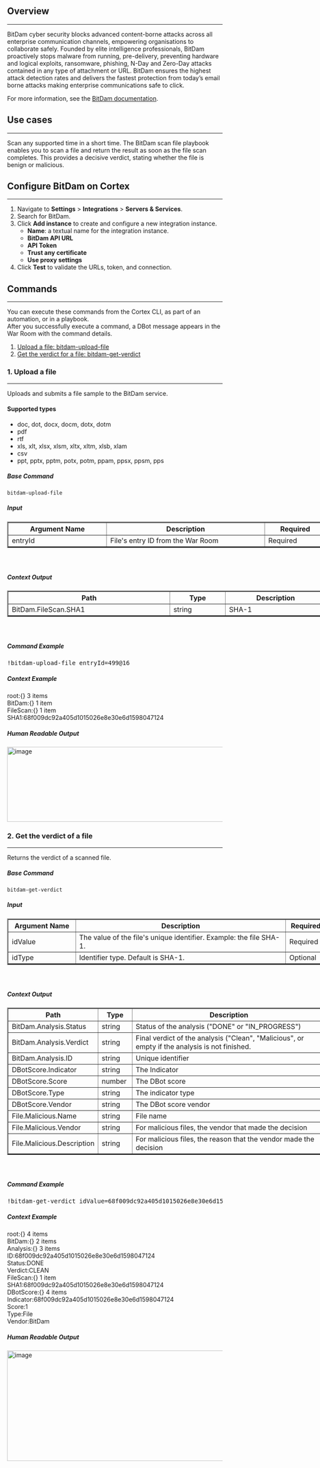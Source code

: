 <!-- HTML_DOC -->
<h2>Overview</h2>
<hr>
<p>BitDam cyber security blocks advanced content-borne attacks across all enterprise communication channels, empowering organisations to collaborate safely. Founded by elite intelligence professionals, BitDam proactively stops malware from running, pre-delivery, preventing hardware and logical exploits, ransomware, phishing, N-Day and Zero-Day attacks contained in any type of attachment or URL. BitDam ensures the highest attack detection rates and delivers the fastest protection from today’s email borne attacks making enterprise communications safe to click.</p>
<p>For more information, see the <a href="https://cloud.bitdam.com/api/v1.0/ui/" target="_blank" rel="noopener">BitDam documentation</a>.</p>
<h2>Use cases</h2>
<hr>
<p>Scan any supported time in a short time. The BitDam scan file playbook enables you to scan a file and return the result as soon as the file scan completes. This provides a decisive verdict, stating whether the file is benign or malicious.</p>
<h2>Configure BitDam on Cortex</h2>
<hr>
<ol>
<li>Navigate to <strong>Settings</strong> &gt; <strong>Integrations</strong> &gt; <strong>Servers &amp; Services</strong>.</li>
<li>Search for BitDam.</li>
<li>Click <strong>Add instance</strong> to create and configure a new integration instance.<br>
<ul>
<li>
<strong>Name</strong>: a textual name for the integration instance.</li>
<li><strong>BitDam API URL</strong></li>
<li><strong>API Token</strong></li>
<li><strong>Trust any certificate</strong></li>
<li><strong>Use proxy settings</strong></li>
</ul>
</li>
<li>Click <strong>Test</strong> to validate the URLs, token, and connection.</li>
</ol>
<h2>Commands</h2>
<hr>
<p>You can execute these commands from the Cortex CLI, as part of an automation, or in a playbook.<br>After you successfully execute a command, a DBot message appears in the War Room with the command details.</p>
<ol>
<li><a href="#h_92944668351540898353940">Upload a file: bitdam-upload-file</a></li>
<li><a href="#h_56122540381540898358695">Get the verdict for a file: bitdam-get-verdict</a></li>
</ol>
<h3 id="h_92944668351540898353940">1. Upload a file</h3>
<hr>
<p>Uploads and submits a file sample to the BitDam service.</p>
<h4>Supported types</h4>
<ul>
<li>doc, dot, docx, docm, dotx, dotm</li>
<li>pdf</li>
<li>rtf</li>
<li>xls, xlt, xlsx, xlsm, xltx, xltm, xlsb, xlam</li>
<li>csv</li>
<li>ppt, pptx, pptm, potx, potm, ppam, ppsx, ppsm, pps</li>
</ul>
<h5>Base Command</h5>
<pre><code>bitdam-upload-file</code></pre>
<h5>Input</h5>
<table style="width: 748px;" border="2" cellpadding="6">
<thead>
<tr>
<th style="width: 218px;"><strong>Argument Name</strong></th>
<th style="width: 362px;"><strong>Description</strong></th>
<th style="width: 128px;"><strong>Required</strong></th>
</tr>
</thead>
<tbody>
<tr>
<td style="width: 218px;">entryId</td>
<td style="width: 362px;">File's entry ID from the War Room</td>
<td style="width: 128px;">Required</td>
</tr>
</tbody>
</table>
<h5> </h5>
<h5>Context Output</h5>
<table style="width: 748px;" border="2" cellpadding="6">
<thead>
<tr>
<th style="width: 369px;"><strong>Path</strong></th>
<th style="width: 116px;"><strong>Type</strong></th>
<th style="width: 223px;"><strong>Description</strong></th>
</tr>
</thead>
<tbody>
<tr>
<td style="width: 369px;">BitDam.FileScan.SHA1</td>
<td style="width: 116px;">string</td>
<td style="width: 223px;">SHA-1</td>
</tr>
</tbody>
</table>
<h5> </h5>
<h5>Command Example</h5>
<pre>!bitdam-upload-file entryId=499@16</pre>
<h5>Context Example</h5>
<p>root:{} 3 items<br>BitDam:{} 1 item<br>FileScan:{} 1 item<br>SHA1:68f009dc92a405d1015026e8e30e6d1598047124</p>
<h5>Human Readable Output</h5>
<p><a href="https://user-images.githubusercontent.com/12241410/47354978-daf39580-d6c8-11e8-9b26-7919dbdc7d4a.png" target="_blank" rel="noopener noreferrer"><img src="https://user-images.githubusercontent.com/12241410/47354978-daf39580-d6c8-11e8-9b26-7919dbdc7d4a.png" alt="image" width="751" height="175"></a></p>
<h3 id="h_56122540381540898358695">2. Get the verdict of a file</h3>
<hr>
<p>Returns the verdict of a scanned file.</p>
<h5>Base Command</h5>
<pre><code>bitdam-get-verdict</code></pre>
<h5>Input</h5>
<table style="width: 748px;" border="2" cellpadding="6">
<thead>
<tr>
<th style="width: 143px;"><strong>Argument Name</strong></th>
<th style="width: 488px;"><strong>Description</strong></th>
<th style="width: 77px;"><strong>Required</strong></th>
</tr>
</thead>
<tbody>
<tr>
<td style="width: 143px;">idValue</td>
<td style="width: 488px;">The value of the file's unique identifier. Example: the file SHA-1.</td>
<td style="width: 77px;">Required</td>
</tr>
<tr>
<td style="width: 143px;">idType</td>
<td style="width: 488px;">Identifier type. Default is SHA-1.</td>
<td style="width: 77px;">Optional</td>
</tr>
</tbody>
</table>
<h5> </h5>
<h5>Context Output</h5>
<table style="width: 748px;" border="2" cellpadding="6">
<thead>
<tr>
<th style="width: 169px;"><strong>Path</strong></th>
<th style="width: 63px;"><strong>Type</strong></th>
<th style="width: 476px;"><strong>Description</strong></th>
</tr>
</thead>
<tbody>
<tr>
<td style="width: 169px;">BitDam.Analysis.Status</td>
<td style="width: 63px;">string</td>
<td style="width: 476px;">Status of the analysis ("DONE" or "IN_PROGRESS")</td>
</tr>
<tr>
<td style="width: 169px;">BitDam.Analysis.Verdict</td>
<td style="width: 63px;">string</td>
<td style="width: 476px;">Final verdict of the analysis ("Clean", "Malicious", or empty if the analysis is not finished.</td>
</tr>
<tr>
<td style="width: 169px;">BitDam.Analysis.ID</td>
<td style="width: 63px;">string</td>
<td style="width: 476px;">Unique identifier</td>
</tr>
<tr>
<td style="width: 169px;">DBotScore.Indicator</td>
<td style="width: 63px;">string</td>
<td style="width: 476px;">The Indicator</td>
</tr>
<tr>
<td style="width: 169px;">DBotScore.Score</td>
<td style="width: 63px;">number</td>
<td style="width: 476px;">The DBot score</td>
</tr>
<tr>
<td style="width: 169px;">DBotScore.Type</td>
<td style="width: 63px;">string</td>
<td style="width: 476px;">The indicator type</td>
</tr>
<tr>
<td style="width: 169px;">DBotScore.Vendor</td>
<td style="width: 63px;">string</td>
<td style="width: 476px;">The DBot score vendor</td>
</tr>
<tr>
<td style="width: 169px;">File.Malicious.Name</td>
<td style="width: 63px;">string</td>
<td style="width: 476px;">File name</td>
</tr>
<tr>
<td style="width: 169px;">File.Malicious.Vendor</td>
<td style="width: 63px;">string</td>
<td style="width: 476px;">For malicious files, the vendor that made the decision</td>
</tr>
<tr>
<td style="width: 169px;">File.Malicious.Description</td>
<td style="width: 63px;">string</td>
<td style="width: 476px;">For malicious files, the reason that the vendor made the decision</td>
</tr>
</tbody>
</table>
<h5> </h5>
<h5>Command Example</h5>
<pre>!bitdam-get-verdict idValue=68f009dc92a405d1015026e8e30e6d1598047124</pre>
<h5>Context Example</h5>
<p>root:{} 4 items<br>BitDam:{} 2 items<br>Analysis:{} 3 items<br>ID:68f009dc92a405d1015026e8e30e6d1598047124<br>Status:DONE<br>Verdict:CLEAN<br>FileScan:{} 1 item<br>SHA1:68f009dc92a405d1015026e8e30e6d1598047124<br>DBotScore:{} 4 items<br>Indicator:68f009dc92a405d1015026e8e30e6d1598047124<br>Score:1<br>Type:File<br>Vendor:BitDam</p>
<h5>Human Readable Output</h5>
<p><a href="https://user-images.githubusercontent.com/12241410/47355146-4473a400-d6c9-11e8-8ded-a3f99e31ddb7.png" target="_blank" rel="noopener noreferrer"><img src="https://user-images.githubusercontent.com/12241410/47355146-4473a400-d6c9-11e8-8ded-a3f99e31ddb7.png" alt="image" width="752" height="258"></a></p>